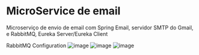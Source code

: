 # MicroService de email
Microserviço de envio de email com Spring Email, servidor SMTP do Gmail, e RabbitMQ, Eureka Server/Eureka Client

RabbitMQ Configuration
![image](https://user-images.githubusercontent.com/6674596/159685719-45195cce-077f-42a7-a7f4-d3dea8d0db0d.png)
![image](https://user-images.githubusercontent.com/6674596/159685880-21ad5a64-179b-440a-be0b-9523dbadc9a7.png)
![image](https://user-images.githubusercontent.com/6674596/159686015-e751c3e2-491e-4c58-aef5-02e7fc1bdb52.png)

